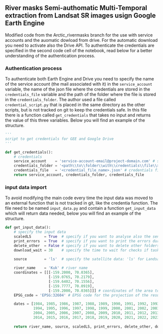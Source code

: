 ## River masks Semi-authomatic Multi-Temporal extraction from Landsat SR images usign Google Earth Engine

Modified code from the Arctic_rivermasks branch for the use with service accounts and the auomatic dowload from drive.
For the automatic download you need to activate also the Drive API.
To authenticate the credentials are specified in the second code cell of the notebook, read below for a better understanding of the authentication process.

### Authentication process
To authenticate both Earth Engine and Drive you need to specify the name of the service account (the mail associated with it) in the ```service_account``` variable, the name of the json file where the credentials are stored in the ```credentials_file``` variable and the path of the folder where the file is stored in the ```credentials_folder```. The author used a file called ```credential_script.py``` that is placed in the same directory as the other scripts, but is not tracked on git to keep the credentials safe. In this file there is a function called ```get_credentials``` that takes no input and returns the value of this three variables. Below you will find an example of the structure.

```python
'''
script to get credentials for GEE and Google Drive
'''

def get_credentials():
    # credentials
    service_account    = 'service-account-email@project-domain.com' # service account name
    credentials_folder = '<path\\to\\folder\\with\\credentials\\file\\>' # folder where the credentials are stored
    credentials_file   = '<credential_file_name>.json' # credentials file name
    return service_account, credentials_folder, credentials_file
```

### input data import
To avoid modifying the main code every time the input data was moved to an external function that is not tracked in git, like the credentia function. The file need to be named ```input_data.py``` and contain a function ```get_input_data``` which will return data needed, below you will find an example of the structure.

```python
def get_input_data():
    # specify the input data
    scaledLS      = True  # specify if you want to analyse also the sentinel-2 data with a PM filter with a kernel equal to the Landsat one
    print_errors  = True  # specify if you want to print the errors during the mask extraction
    delete_other  = False # specify if you want to delete other folders in google drive
    download_wait = 30    # specify the time to wait for checks if task are running

    source        = 'ls'  # specify the satellite data: 'ls' for Landsat or 's2' for Sentinel-2
    
    river_name    = 'Kuk' # river name
    coordinates = [[[-159.2000, 70.0365],
                    [-159.0765, 70.2179],
                    [-159.6402, 70.1556],
                    [-159.7777, 70.0919],
                    [-159.2000, 70.0365]]] # coordinates of the area to investigate
    EPSG_code = 'EPSG:32604' # EPSG code for the projection of the results

    dates = [1984, 1985, 1986, 1987, 1988, 1989, 1990, 1991, 1992, 1993,
             1994, 1995, 1996, 1997, 1998, 1999, 2000, 2001, 2002, 2003,
             2004, 2005, 2006, 2007, 2008, 2009, 2010, 2011, 2012, 2013,
             2014, 2015, 2016, 2017, 2018, 2019, 2020, 2021, 2022, 2023] # years to be analysed
    
    return river_name, source, scaledLS, print_errors, delete_other, download_wait, coordinates, EPSG_code, dates
```